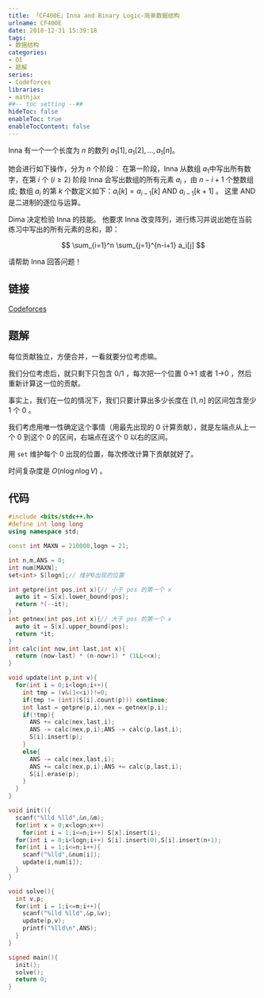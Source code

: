 ```yaml
---
title: 「CF400E」Inna and Binary Logic-简单数据结构
urlname: CF400E
date: 2018-12-31 15:39:18
tags:
- 数据结构
categories: 
- OI
- 题解
series:
- Codeforces
libraries:
- mathjax 
##-- toc setting --##
hideToc: false
enableToc: true
enableTocContent: false
---
```



Inna 有一个一个长度为 $n$ 的数列 $a_1 [1],a_1 [2],\dots,a_1 [n]$。 

她会进行如下操作，分为 $n$ 个阶段：
在第一阶段，Inna 从数组 $a_1$中写出所有数字，在第 $i$ 个 $(i \ge 2)$ 阶段 Inna 会写出数组的所有元素 $a_i$ ，由 $n  -  i + 1$ 个整数组成; 数组 $a_i$ 的第 $k$ 个数定义如下：$a_{i} [k] = a_{i-1} [k]\ \mathrm{AND}\ a_{i-1} [k + 1]$ 。 这里 $\mathrm{AND}$ 是二进制的逐位与运算。

Dima 决定检验 Inna 的技能。 他要求 Inna 改变阵列，进行练习并说出她在当前练习中写出的所有元素的总和，即：

$$
\sum_{i=1}^n \sum_{j=1}^{n-i+1} a_i[j]
$$

请帮助 Inna 回答问题！

<!--more-->

## 链接

[Codeforces](http://codeforces.com/problemset/problem/400/E)

## 题解

每位贡献独立，方便合并，一看就要分位考虑嘛。

我们分位考虑后，就只剩下只包含 0/1 ，每次把一个位置 0->1 或者 1->0 ，然后重新计算这一位的贡献。

事实上，我们在一位的情况下，我们只要计算出多少长度在 $[1,n]$ 的区间包含至少 1 个 0 。

我们考虑用唯一性确定这个事情（用最先出现的 0 计算贡献），就是左端点从上一个 0 到这个 0 的区间，右端点在这个 0 以右的区间。

用 `set` 维护每个 0 出现的位置，每次修改计算下贡献就好了。

时间复杂度是 $O(n \log n \log V)$ 。

## 代码


```cpp
#include <bits/stdc++.h>
#define int long long
using namespace std;

const int MAXN = 210000,logn = 21;

int n,m,ANS = 0;
int num[MAXN];
set<int> S[logn];// 维护0出现的位置

int getpre(int pos,int x){// 小于 pos 的第一个 x 
  auto it = S[x].lower_bound(pos);
  return *(--it);
}
int getnex(int pos,int x){// 大于 pos 的第一个 x
  auto it = S[x].upper_bound(pos);
  return *it; 
}
int calc(int now,int last,int x){
  return (now-last) * (n-now+1) * (1LL<<x);
}

void update(int p,int v){
  for(int i = 0;i<logn;i++){
    int tmp = (v&(1<<i))!=0;
    if(tmp != (int)(S[i].count(p))) continue;
    int last = getpre(p,i),nex = getnex(p,i);
    if(!tmp){
      ANS += calc(nex,last,i);
      ANS -= calc(nex,p,i);ANS -= calc(p,last,i);  
      S[i].insert(p);
    }
    else{
      ANS -= calc(nex,last,i);
      ANS += calc(nex,p,i);ANS += calc(p,last,i); 
      S[i].erase(p);
    }
  }
}

void init(){
  scanf("%lld %lld",&n,&m);
  for(int x = 0;x<logn;x++)
    for(int i = 1;i<=n;i++) S[x].insert(i);
  for(int i = 0;i<logn;i++) S[i].insert(0),S[i].insert(n+1);
  for(int i = 1;i<=n;i++){
    scanf("%lld",&num[i]);
    update(i,num[i]);
  }
}

void solve(){
  int v,p;
  for(int i = 1;i<=m;i++){
    scanf("%lld %lld",&p,&v);
    update(p,v);
    printf("%lld\n",ANS);  
  }
}

signed main(){
  init();
  solve();
  return 0;
}
```


